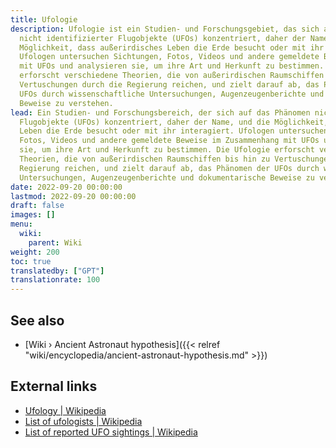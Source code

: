 ```yaml
---
title: Ufologie
description: Ufologie ist ein Studien- und Forschungsgebiet, das sich auf das Phänomen
  nicht identifizierter Flugobjekte (UFOs) konzentriert, daher der Name, und auf die
  Möglichkeit, dass außerirdisches Leben die Erde besucht oder mit ihr interagiert.
  Ufologen untersuchen Sichtungen, Fotos, Videos und andere gemeldete Beweise im Zusammenhang
  mit UFOs und analysieren sie, um ihre Art und Herkunft zu bestimmen. Die Ufologie
  erforscht verschiedene Theorien, die von außerirdischen Raumschiffen bis hin zu
  Vertuschungen durch die Regierung reichen, und zielt darauf ab, das Phänomen der
  UFOs durch wissenschaftliche Untersuchungen, Augenzeugenberichte und dokumentarische
  Beweise zu verstehen.
lead: Ein Studien- und Forschungsbereich, der sich auf das Phänomen nicht identifizierter
  Flugobjekte (UFOs) konzentriert, daher der Name, und die Möglichkeit, dass außerirdisches
  Leben die Erde besucht oder mit ihr interagiert. Ufologen untersuchen Sichtungen,
  Fotos, Videos und andere gemeldete Beweise im Zusammenhang mit UFOs und analysieren
  sie, um ihre Art und Herkunft zu bestimmen. Die Ufologie erforscht verschiedene
  Theorien, die von außerirdischen Raumschiffen bis hin zu Vertuschungen durch die
  Regierung reichen, und zielt darauf ab, das Phänomen der UFOs durch wissenschaftliche
  Untersuchungen, Augenzeugenberichte und dokumentarische Beweise zu verstehen.
date: 2022-09-20 00:00:00
lastmod: 2022-09-20 00:00:00
draft: false
images: []
menu:
  wiki:
    parent: Wiki
weight: 200
toc: true
translatedby: ["GPT"]
translationrate: 100
---
```


## See also

- [Wiki › Ancient Astronaut hypothesis]({{< relref "wiki/encyclopedia/ancient-astronaut-hypothesis.md" >}})

## External links

- [Ufology | Wikipedia](https://en.wikipedia.org/wiki/Ufology)
- [List of ufologists | Wikipedia](https://en.wikipedia.org/wiki/List_of_ufologists)
- [List of reported UFO sightings | Wikipedia](https://en.wikipedia.org/wiki/List_of_reported_UFO_sightings)
